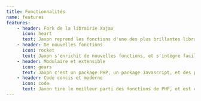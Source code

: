 ```yaml
---
title: Fonctionnalités
name: features
features:
    - header: Fork de la librairie Xajax
      icon: heart
      text: Jaxon reprend les fonctions d'une des plus brillantes librairies pour créer des applications Ajax en PHP.
    - header: De nouvelles fonctions
      icon: rocket
      text: Jaxon s'enrichit de nouvelles fonctions, et s'intègre facilement avec les frameworks PHP existants.
    - header: Modulaire et extensible
      icon: gears
      text: Jaxon c'est un package PHP, un package Javascript, et des plugins pour lui ajouter plus de fonctions.
    - header: Code concis et moderne
      icon: code
      text: Jaxon tire le meilleur parti des fonctions de PHP, et est compatible avec ses dernières versions.
---
```

